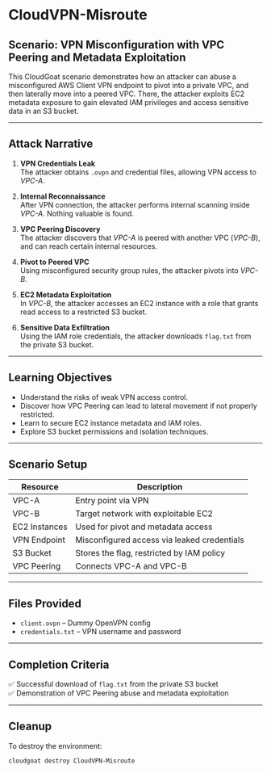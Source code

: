 # CloudVPN-Misroute

## Scenario: VPN Misconfiguration with VPC Peering and Metadata Exploitation

This CloudGoat scenario demonstrates how an attacker can abuse a misconfigured AWS Client VPN endpoint to pivot into a private VPC, and then laterally move into a peered VPC. There, the attacker exploits EC2 metadata exposure to gain elevated IAM privileges and access sensitive data in an S3 bucket.

---

## Attack Narrative

1. **VPN Credentials Leak**  
   The attacker obtains `.ovpn` and credential files, allowing VPN access to *VPC-A*.

2. **Internal Reconnaissance**  
   After VPN connection, the attacker performs internal scanning inside *VPC-A*. Nothing valuable is found.

3. **VPC Peering Discovery**  
   The attacker discovers that *VPC-A* is peered with another VPC (*VPC-B*), and can reach certain internal resources.

4. **Pivot to Peered VPC**  
   Using misconfigured security group rules, the attacker pivots into *VPC-B*.

5. **EC2 Metadata Exploitation**  
   In *VPC-B*, the attacker accesses an EC2 instance with a role that grants read access to a restricted S3 bucket.

6. **Sensitive Data Exfiltration**  
   Using the IAM role credentials, the attacker downloads `flag.txt` from the private S3 bucket.

---

## Learning Objectives

- Understand the risks of weak VPN access control.
- Discover how VPC Peering can lead to lateral movement if not properly restricted.
- Learn to secure EC2 instance metadata and IAM roles.
- Explore S3 bucket permissions and isolation techniques.

---

## Scenario Setup

| Resource     | Description |
|--------------|-------------|
| VPC-A        | Entry point via VPN |
| VPC-B        | Target network with exploitable EC2 |
| EC2 Instances| Used for pivot and metadata access |
| VPN Endpoint | Misconfigured access via leaked credentials |
| S3 Bucket    | Stores the flag, restricted by IAM policy |
| VPC Peering  | Connects VPC-A and VPC-B |

---

## Files Provided

- `client.ovpn` – Dummy OpenVPN config
- `credentials.txt` – VPN username and password

---

## Completion Criteria

✅ Successful download of `flag.txt` from the private S3 bucket  
✅ Demonstration of VPC Peering abuse and metadata exploitation

---

## Cleanup

To destroy the environment:

```bash
cloudgoat destroy CloudVPN-Misroute
